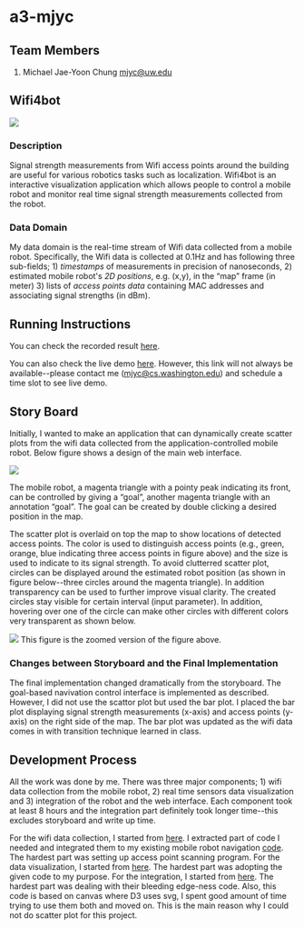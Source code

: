 a3-mjyc
===============

## Team Members

1. Michael Jae-Yoon Chung mjyc@uw.edu

## Wifi4bot
![](http://homes.cs.washington.edu/~mjyc/shared/cse512-a3/wifi4bot.png)

### Description

Signal strength measurements from Wifi access points around the building are useful for various robotics tasks such as localization.  Wifi4bot is an interactive visualization application which allows people to control a mobile robot and monitor real time signal strength measurements collected from the robot.

### Data Domain

My data domain is the real-time stream of Wifi data collected from a mobile robot.  Specifically, the Wifi data is collected at 0.1Hz and has following three sub-fields; 1) *timestamps* of measurements in precision of nanoseconds, 2) estimated mobile robot's *2D positions*, e.g. (x,y), in the “map” frame (in meter) 3) lists of *access points data* containing MAC addresses and associating signal strengths (in dBm).

## Running Instructions

You can check the recorded result [here](http://homes.cs.washington.edu/~mjyc/shared/cse512-a3/result.mpg).

You can also check the live demo [here](http://chester.cs.washington.edu:8000/occupancygrid.html).  However, this link will not always be available--please contact me (mjyc@cs.washington.edu) and schedule a time slot to see live demo.

## Story Board

Initially, I wanted to make an application that can dynamically create scatter plots from the wifi data collected from the application-controlled mobile robot.  Below figure shows a design of the main web interface.

![](https://raw.github.com/CSE512-14W/a3-mjyc/master/storyboard/storyboard_map.png)

The mobile robot, a magenta triangle with a pointy peak indicating its front, can be controlled by giving a “goal”, another magenta triangle with an annotation “goal”.  The goal can be created by double clicking a desired position in the map.

The scatter plot is overlaid on top the map to show locations of detected access points.   The color is used to distinguish access points (e.g., green, orange, blue indicating three access points in figure above) and the size is used to indicate to its signal strength.  To avoid clutterred scatter plot, circles can be displayed around the estimated robot position (as shown in figure below--three circles around the magenta triangle).  In addition transparency can be used to further improve visual clarity.  The created circles stay visible for certain interval (input parameter).  In addition, hovering over one of the circle can make other circles with different colors very transparent as shown below.

![](https://raw.github.com/CSE512-14W/a3-mjyc/master/storyboard/storyboard_zoomed.png) This figure is the zoomed version of the figure above.

### Changes between Storyboard and the Final Implementation

The final implementation changed dramatically from the storyboard.  The goal-based navivation control interface is implemented as described.  However, I did not use the scattor plot but used the bar plot.  I placed the bar plot displaying signal strength measurements (x-axis) and access points (y-axis) on the right side of the map.  The bar plot was updated as the wifi data comes in with transition technique learned in class.


## Development Process

All the work was done by me.  There was three major components; 1) wifi data collection from the mobile robot, 2) real time sensors data visualization and 3) integration of the robot and the web interface.  Each component took at least 8 hours and the integration part definitely took longer time--this excludes storyboard and write up time.

For the wifi data collection, I started from [here](https://github.com/esmaras/bwi).  I extracted part of code I needed and integrated them to my existing mobile robot navigation [code](https://github.com/mjyc/deliverbot-catkin-giyeok).  The hardest part was setting up access point scanning program.  For the data visualization, I started from [here](http://bost.ocks.org/mike/constancy/).  The hardest part was adopting the given code to my purpose.  For the integration, I started from [here](http://robotwebtools.org/).  The hardest part was dealing with their bleeding edge-ness code.  Also, this code is based on canvas where D3 uses svg, I spent good amount of time trying to use them both and moved on.  This is the main reason why I could not do scatter plot for this project.
